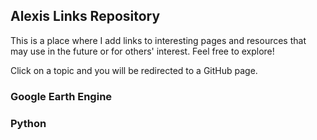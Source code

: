 ## Alexis Links Repository

This is a place where I add links to interesting pages and resources that may use in the future or for others' interest.  Feel free to explore!

Click on a topic and you will be redirected to a GitHub page.

### Google Earth Engine

### Python





